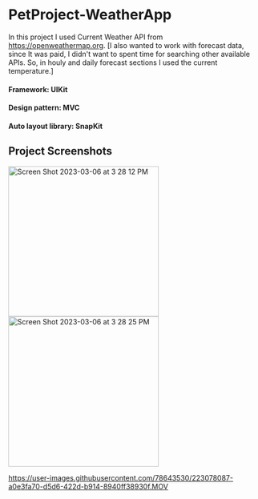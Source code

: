 # PetProject-WeatherApp

In this project I used Current Weather API from https://openweathermap.org. 
[I also wanted to work with forecast data, since It was paid, I didn't want to spent time for searching other available APIs. So, in houly and daily forecast sections I used the current temperature.]

#### Framework: UIKit
#### Design pattern: MVC
#### Auto layout library: SnapKit 

## Project Screenshots

<img width="300" alt="Screen Shot 2023-03-06 at 3 28 12 PM" src="https://user-images.githubusercontent.com/78643530/223076300-40258083-6da2-4347-a086-3d6f1696e443.png"> <img width="300" alt="Screen Shot 2023-03-06 at 3 28 25 PM" src="https://user-images.githubusercontent.com/78643530/223076318-589df491-948d-4c2e-bd61-ba85692f0b21.png">

https://user-images.githubusercontent.com/78643530/223078087-a0e3fa70-d5d6-422d-b914-8940ff38930f.MOV

